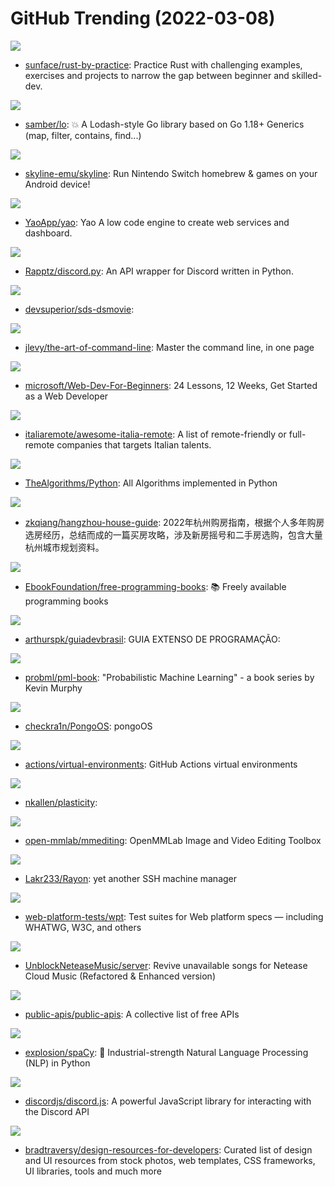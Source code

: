# GitHub Trending (2022-03-08)

![](https://img.shields.io/badge/Rust-New%20112-green?style=flat-square&logo=appveyor)
- [sunface/rust-by-practice](https://github.com/sunface/rust-by-practice): Practice Rust with challenging examples, exercises and projects to narrow the gap between beginner and skilled-dev.

![](https://img.shields.io/badge/Go-New%20531-green?style=flat-square&logo=appveyor)
- [samber/lo](https://github.com/samber/lo): 💥 A Lodash-style Go library based on Go 1.18+ Generics (map, filter, contains, find...)

![](https://img.shields.io/badge/C%2B%2B-New%2038-green?style=flat-square&logo=appveyor)
- [skyline-emu/skyline](https://github.com/skyline-emu/skyline): Run Nintendo Switch homebrew & games on your Android device!

![](https://img.shields.io/badge/Go-New%20244-green?style=flat-square&logo=appveyor)
- [YaoApp/yao](https://github.com/YaoApp/yao): Yao A low code engine to create web services and dashboard.

![](https://img.shields.io/badge/Python-New%2044-green?style=flat-square&logo=appveyor)
- [Rapptz/discord.py](https://github.com/Rapptz/discord.py): An API wrapper for Discord written in Python.

![](https://img.shields.io/badge/none-New%2022-green?style=flat-square&logo=appveyor)
- [devsuperior/sds-dsmovie](https://github.com/devsuperior/sds-dsmovie): 

![](https://img.shields.io/badge/none-New%2081-green?style=flat-square&logo=appveyor)
- [jlevy/the-art-of-command-line](https://github.com/jlevy/the-art-of-command-line): Master the command line, in one page

![](https://img.shields.io/badge/JavaScript-New%20360-green?style=flat-square&logo=appveyor)
- [microsoft/Web-Dev-For-Beginners](https://github.com/microsoft/Web-Dev-For-Beginners): 24 Lessons, 12 Weeks, Get Started as a Web Developer

![](https://img.shields.io/badge/Go-New%2048-green?style=flat-square&logo=appveyor)
- [italiaremote/awesome-italia-remote](https://github.com/italiaremote/awesome-italia-remote): A list of remote-friendly or full-remote companies that targets Italian talents.

![](https://img.shields.io/badge/Python-New%20314-green?style=flat-square&logo=appveyor)
- [TheAlgorithms/Python](https://github.com/TheAlgorithms/Python): All Algorithms implemented in Python

![](https://img.shields.io/badge/JavaScript-New%2065-green?style=flat-square&logo=appveyor)
- [zkqiang/hangzhou-house-guide](https://github.com/zkqiang/hangzhou-house-guide): 2022年杭州购房指南，根据个人多年购房选房经历，总结而成的一篇买房攻略，涉及新房摇号和二手房选购，包含大量杭州城市规划资料。

![](https://img.shields.io/badge/none-New%20591-green?style=flat-square&logo=appveyor)
- [EbookFoundation/free-programming-books](https://github.com/EbookFoundation/free-programming-books): 📚 Freely available programming books

![](https://img.shields.io/badge/none-New%2092-green?style=flat-square&logo=appveyor)
- [arthurspk/guiadevbrasil](https://github.com/arthurspk/guiadevbrasil): GUIA EXTENSO DE PROGRAMAÇÃO:

![](https://img.shields.io/badge/Jupyter%20Notebook-New%2042-green?style=flat-square&logo=appveyor)
- [probml/pml-book](https://github.com/probml/pml-book): "Probabilistic Machine Learning" - a book series by Kevin Murphy

![](https://img.shields.io/badge/C-New%2042-green?style=flat-square&logo=appveyor)
- [checkra1n/PongoOS](https://github.com/checkra1n/PongoOS): pongoOS

![](https://img.shields.io/badge/PowerShell-New%2011-green?style=flat-square&logo=appveyor)
- [actions/virtual-environments](https://github.com/actions/virtual-environments): GitHub Actions virtual environments

![](https://img.shields.io/badge/TypeScript-New%20140-green?style=flat-square&logo=appveyor)
- [nkallen/plasticity](https://github.com/nkallen/plasticity): 

![](https://img.shields.io/badge/Python-New%205-green?style=flat-square&logo=appveyor)
- [open-mmlab/mmediting](https://github.com/open-mmlab/mmediting): OpenMMLab Image and Video Editing Toolbox

![](https://img.shields.io/badge/Swift-New%20330-green?style=flat-square&logo=appveyor)
- [Lakr233/Rayon](https://github.com/Lakr233/Rayon): yet another SSH machine manager

![](https://img.shields.io/badge/HTML-New%2011-green?style=flat-square&logo=appveyor)
- [web-platform-tests/wpt](https://github.com/web-platform-tests/wpt): Test suites for Web platform specs — including WHATWG, W3C, and others

![](https://img.shields.io/badge/JavaScript-New%2026-green?style=flat-square&logo=appveyor)
- [UnblockNeteaseMusic/server](https://github.com/UnblockNeteaseMusic/server): Revive unavailable songs for Netease Cloud Music (Refactored & Enhanced version)

![](https://img.shields.io/badge/Python-New%20324-green?style=flat-square&logo=appveyor)
- [public-apis/public-apis](https://github.com/public-apis/public-apis): A collective list of free APIs

![](https://img.shields.io/badge/Python-New%2046-green?style=flat-square&logo=appveyor)
- [explosion/spaCy](https://github.com/explosion/spaCy): 💫 Industrial-strength Natural Language Processing (NLP) in Python

![](https://img.shields.io/badge/JavaScript-New%20181-green?style=flat-square&logo=appveyor)
- [discordjs/discord.js](https://github.com/discordjs/discord.js): A powerful JavaScript library for interacting with the Discord API

![](https://img.shields.io/badge/none-New%2098-green?style=flat-square&logo=appveyor)
- [bradtraversy/design-resources-for-developers](https://github.com/bradtraversy/design-resources-for-developers): Curated list of design and UI resources from stock photos, web templates, CSS frameworks, UI libraries, tools and much more

